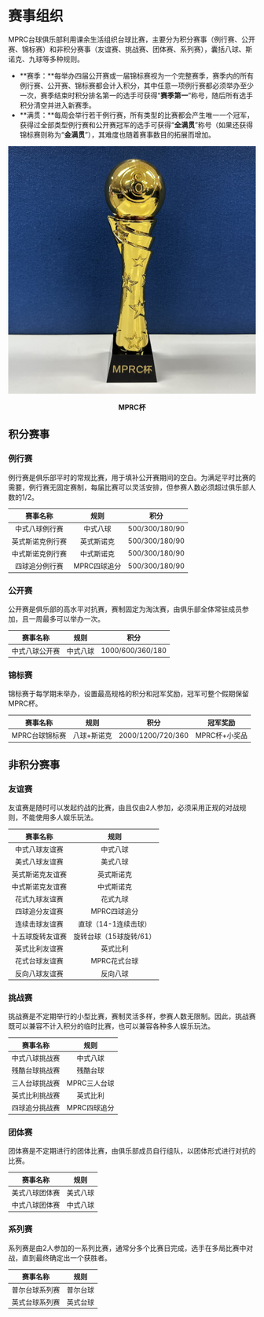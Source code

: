 # 赛事组织

MPRC台球俱乐部利用课余生活组织台球比赛，主要分为积分赛事（例行赛、公开赛、锦标赛）和非积分赛事（友谊赛、挑战赛、团体赛、系列赛），囊括八球、斯诺克、九球等多种规则。

- **赛季：**每举办四届公开赛或一届锦标赛视为一个完整赛季，赛季内的所有例行赛、公开赛、锦标赛都会计入积分，其中任意一项例行赛都必须举办至少一次，赛季结束时积分排名第一的选手可获得“**赛季第一**”称号，随后所有选手积分清空并进入新赛季。
- **满贯：**每周会举行若干例行赛，所有类型的比赛都会产生唯一一个冠军，获得过全部类型例行赛和公开赛冠军的选手可获得“**全满贯**”称号（如果还获得锦标赛则称为“**金满贯**”），其难度也随着赛事数目的拓展而增加。

![](./img/mprc_cup.jpg)

<center><b>MPRC杯</b></center>

## 积分赛事

### 例行赛

例行赛是俱乐部平时的常规比赛，用于填补公开赛期间的空白。为满足平时比赛的需要，例行赛无固定赛制，每届比赛可以灵活安排，但参赛人数必须超过俱乐部人数的1/2。

| 赛事名称                | 规则      | 积分           |
| :--------------------: | :-------: | :------------: |
| 中式八球例行赛          | 中式八球   | 500/300/180/90 |
| 英式斯诺克例行赛        | 英式斯诺克 | 500/300/180/90 |
| 中式斯诺克例行赛        | 中式斯诺克 | 500/300/180/90 |
| 四球追分例行赛          | MPRC四球追分 | 500/300/180/90 |

### 公开赛

公开赛是俱乐部的高水平对抗赛，赛制固定为淘汰赛，由俱乐部全体常驻成员参加，且一周最多可以举办一次。

| 赛事名称                 | 规则       | 积分            |
| :---------------------: | :--------: | :-------------: |
| 中式八球公开赛            | 中式八球   | 1000/600/360/180 |

### 锦标赛

锦标赛于每学期末举办，设置最高规格的积分和冠军奖励，冠军可整个假期保留MPRC杯。

|       赛事名称       |    规则      |        积分         |      冠军奖励     |
| :-----------------: | :----------: | :-----------------: | :--------------: |
|  MPRC台球锦标赛      |  八球+斯诺克  |  2000/1200/720/360  |  MPRC杯+小奖品   |

## 非积分赛事

### 友谊赛

友谊赛是随时可以发起约战的比赛，由且仅由2人参加，必须采用正规的对战规则，不能使用多人娱乐玩法。

|     赛事名称     |    规则               |
| :-------------: | :-------------------: |
| 中式八球友谊赛   | 中式八球               |
| 美式八球友谊赛   | 美式八球               |
| 英式斯诺克友谊赛 | 英式斯诺克             |
| 中式斯诺克友谊赛 | 中式斯诺克             |
| 花式九球友谊赛   | 花式九球               |
| 四球追分友谊赛   | MPRC四球追分           |
| 连续击球友谊赛   | 直球（14-1连续击球）    |
| 十五球旋转友谊赛 | 旋转台球（15球旋转/61） |
| 英式比利友谊赛   | 英式比利               |
| 花式台球友谊赛   | MPRC花式台球           |
| 反向八球友谊赛   | 反向八球               |

### 挑战赛

挑战赛是不定期举行的小型比赛，赛制灵活多样，参赛人数无限制。因此，挑战赛既可以兼容不计入积分的临时比赛，也可以兼容各种多人娱乐玩法。

|     赛事名称     |    规则             |
| :-------------: | :-----------------: |
|  中式八球挑战赛  |  中式八球            |
|  残酷台球挑战赛  |  残酷台球            |
|  三人台球挑战赛  |  MPRC三人台球        |
|  英式比利挑战赛  |  英式比利            |
|  四球追分挑战赛  |  MPRC四球追分        |

### 团体赛

团体赛是不定期进行的团体比赛，由俱乐部成员自行组队，以团体形式进行对抗的比赛。

|     赛事名称     |    规则             |
| :-------------: | :-----------------: |
|  美式八球团体赛  |  美式八球            |
|  中式八球团体赛  |  中式八球            |

### 系列赛

系列赛是由2人参加的一系列比赛，通常分多个比赛日完成，选手在多局比赛中对战，直到最终确定出一个获胜者。

|     赛事名称     |    规则             |
| :-------------: | :-----------------: |
|  普尔台球系列赛  |  普尔台球            |
|  英式台球系列赛  |  英式台球            |